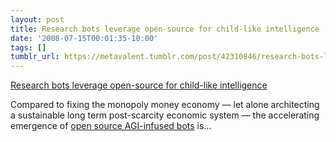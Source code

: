 ```yaml
---
layout: post
title: Research bots leverage open-source for child-like intelligence
date: '2008-07-15T00:01:35-10:00'
tags: []
tumblr_url: https://metavalent.tumblr.com/post/42310846/research-bots-leverage-open-source-for-child-like
---
```

[Research bots leverage open-source for child-like intelligence](http://metavalent.info/?p=765)  

Compared to fixing the monopoly money economy — let alone architecting a sustainable long term post-scarcity economic system — the accelerating emergence of [open source AGI-infused bots](http://eetimes.com/showArticle.jhtml?articleID=208808365) is…

